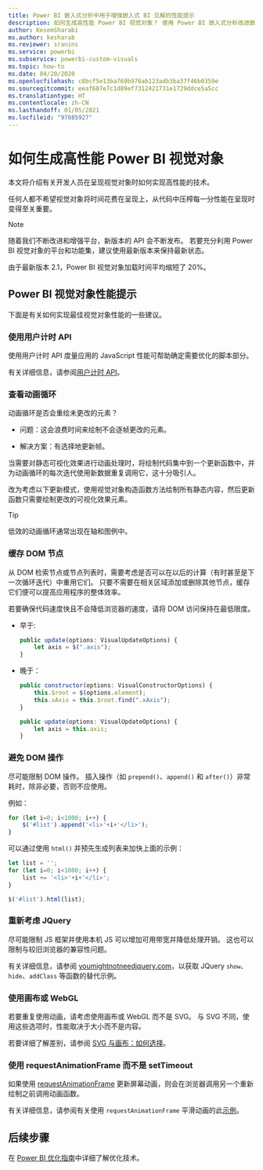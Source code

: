 ```yaml
---
title: Power BI 嵌入式分析中用于增强嵌入式 BI 见解的性能提示
description: 如何生成高性能 Power BI 视觉对象？ 使用 Power BI 嵌入式分析改进嵌入式 BI 见解。
author: KesemSharabi
ms.author: kesharab
ms.reviewer: sranins
ms.service: powerbi
ms.subservice: powerbi-custom-visuals
ms.topic: how-to
ms.date: 04/20/2020
ms.openlocfilehash: c8bcf5e13ba769b976ab123adb3ba37f46b0359e
ms.sourcegitcommit: eeaf607e7c1d89ef7312421731e1729ddce5a5cc
ms.translationtype: HT
ms.contentlocale: zh-CN
ms.lasthandoff: 01/05/2021
ms.locfileid: "97885927"
---
```

# <a name="how-to-build-a-high-performance-power-bi-visual"></a>如何生成高性能 Power BI 视觉对象
本文将介绍有关开发人员在呈现视觉对象时如何实现高性能的技术。 

任何人都不希望视觉对象将时间花费在呈现上，从代码中压榨每一分性能在呈现时变得至关重要。 

> [!NOTE]
> 随着我们不断改进和增强平台，新版本的 API 会不断发布。 若要充分利用 Power BI 视觉对象的平台和功能集，建议使用最新版本来保持最新状态。
>
> 由于最新版本 2.1，Power BI 视觉对象加载时间平均缩短了 20%。

## <a name="power-bi-visual-performance-tips"></a>Power BI 视觉对象性能提示
下面是有关如何实现最佳视觉对象性能的一些建议。 

### <a name="use-user-timing-api"></a>使用用户计时 API
使用用户计时 API 度量应用的 JavaScript 性能可帮助确定需要优化的脚本部分。

有关详细信息，请参阅[用户计时 API](https://msdn.microsoft.com/library/hh772738(v=vs.85).aspx)。

### <a name="review-animation-loops"></a>查看动画循环
动画循环是否会重绘未更改的元素？ 

 - 问题：这会浪费时间来绘制不会逐帧更改的元素。

 - 解决方案：有选择地更新帧。 
 
当需要对静态可视化效果进行动画处理时，将绘制代码集中到一个更新函数中，并为动画循环的每次迭代使用新数据重复调用它，这十分吸引人。

改为考虑以下更新模式，使用视觉对象构造函数方法绘制所有静态内容，然后更新函数只需要绘制更改的可视化效果元素。 

   > [!TIP]
   > 低效的动画循环通常出现在轴和图例中。

### <a name="cache-dom-nodes"></a>缓存 DOM 节点 
从 DOM 检索节点或节点列表时，需要考虑是否可以在以后的计算（有时甚至是下一次循环迭代）中重用它们。 只要不需要在相关区域添加或删除其他节点，缓存它们便可以提高应用程序的整体效率。

若要确保代码速度快且不会降低浏览器的速度，请将 DOM 访问保持在最低限度。 

- 早于: 

   ```javascript
   public update(options: VisualUpdateOptions) { 
       let axis = $(".axis"); 
   }
   ```

- 晚于： 

   ```javascript
   public constructor(options: VisualConstructorOptions) { 
       this.$root = $(options.element); 
       this.xAxis = this.$root.find(".xAxis"); 
   } 
 
   public update(options: VisualUpdateOptions) { 
       let axis = this.axis; 
   }
   ```

### <a name="avoid-dom-manipulation"></a>避免 DOM 操作 
尽可能限制 DOM 操作。  插入操作（如 `prepend()`、`append()` 和 `after()`）非常耗时，除非必要，否则不应使用。

例如：

  ```javascript
  for (let i=0; i<1000; i++) { 
      $('#list').append('<li>'+i+'</li>');
  }
  ```

可以通过使用 `html()` 并预先生成列表来加快上面的示例： 

  ```javascript
  let list = ''; 
  for (let i=0; i<1000; i++) { 
      list += '<li>'+i+'</li>'; 
  } 

  $('#list').html(list); 
  ```

### <a name="reconsider-jquery"></a>重新考虑 JQuery

尽可能限制 JS 框架并使用本机 JS 可以增加可用带宽并降低处理开销。 这也可以限制与较旧浏览器的兼容性问题。 

有关详细信息，请参阅 [youmightnotneedjquery.com](http://youmightnotneedjquery.com/)，以获取 JQuery `show`、`hide`、`addClass` 等函数的替代示例。  

### <a name="use-canvas-or-webgl"></a>使用画布或 WebGL 
若要重复使用动画，请考虑使用画布或 WebGL 而不是 SVG。 与 SVG 不同，使用这些选项时，性能取决于大小而不是内容。 

若要详细了解差别，请参阅 [SVG 与画布：如何选择](/previous-versions/windows/internet-explorer/ie-developer/samples/gg193983(v=vs.85))。 

### <a name="use-requestanimationframe-instead-of-settimeout"></a>使用 requestAnimationFrame 而不是 setTimeout 
如果使用 [requestAnimationFrame](https://www.w3.org/TR/animation-timing/) 更新屏幕动画，则会在浏览器调用另一个重新绘制之前调用动画函数。

有关详细信息，请参阅有关使用 `requestAnimationFrame` 平滑动画的此[示例](https://testdrive-archive.azurewebsites.net/Graphics/RequestAnimationFrame/Default.html)。

## <a name="next-steps"></a>后续步骤

在 [Power BI 优化指南](../../guidance/power-bi-optimization.md)中详细了解优化技术。